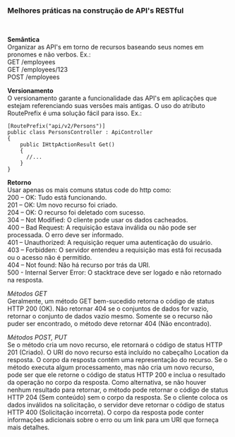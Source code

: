 <h3>Melhores práticas na construção de API's RESTful</h3><br>

<b>Semântica</b><br>
Organizar as API's em torno de recursos baseando seus nomes em pronomes e não verbos. Ex.:<br>
GET /employees<br>
GET /employees/123<br>
POST /employees<br>

<b>Versionamento</b><br>
O versionamento garante a funcionalidade das API's em aplicações que estejam referenciando suas versões mais antigas. O uso do atributo RoutePrefix é uma solução fácil para isso. Ex.:<br>
```
[RoutePrefix("api/v2/Persons")]
public class PersonsController : ApiController
{
    public IHttpActionResult Get()
    {
      //...
    }
}
```

<b>Retorno</b></br>
Usar apenas os mais comuns status code do http como:<br>
200 – OK: Tudo está funcionando.<br>
201 – OK: Um novo recurso foi criado.<br>
204 – OK: O recurso foi deletado com sucesso.<br>
304 – Not Modified: O cliente pode usar os dados cacheados.<br>
400 – Bad Request: A requisição estava inválida ou não pode ser processada. O erro deve ser informado.<br>
401 – Unauthorized: A requisição requer uma autenticação do usuário.<br>
403 – Forbidden: O servidor entendeu a requisição mas está foi recusada ou o acesso não é permitido.<br>
404 – Not found: Não há recurso por trás da URI.<br>
500 - Internal Server Error: O stacktrace deve ser logado e não retornado na resposta.

<i>Métodos GET</i><br>
Geralmente, um método GET bem-sucedido retorna o código de status HTTP 200 (OK). Não retornar 404 se o conjuntos de dados for vazio, retornar o conjunto de dados vazio mesmo. Somente se o recurso não puder ser encontrado, o método deve retornar 404 (Não encontrado).

<i>Métodos POST, PUT</i><br>
Se o método cria um novo recurso, ele retornará o código de status HTTP 201 (Criado). O URI do novo recurso está incluído no cabeçalho Location da resposta. O corpo da resposta contém uma representação do recurso.
Se o método executa algum processamento, mas não cria um novo recurso, pode ser que ele retorne o código de status HTTP 200 e inclua o resultado da operação no corpo da resposta. Como alternativa, se não houver nenhum resultado para retornar, o método pode retornar o código de status HTTP 204 (Sem conteúdo) sem o corpo da resposta.
Se o cliente coloca os dados inválidos na solicitação, o servidor deve retornar o código de status HTTP 400 (Solicitação incorreta). O corpo da resposta pode conter informações adicionais sobre o erro ou um link para um URI que forneça mais detalhes.
